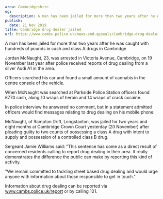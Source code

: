 ```yaml
area: Cambridgeshire
og:
  description: A man has been jailed for more than two years after he was caught with hundreds of pounds in cash and class A drugs in Cambridge.
publish:
  date: 21 Nov 2019
title: Cambridge drug dealer jailed
url: https://www.cambs.police.uk/news-and-appeals/Cambridge-drug-dealer-jailed
```

A man has been jailed for more than two years after he was caught with hundreds of pounds in cash and class A drugs in Cambridge.

Jordan McNaught, 23, was arrested in Victoria Avenue, Cambridge, on 19 November last year after police received reports of drug dealing from a silver Audi A1 in the area.

Officers searched his car and found a small amount of cannabis in the centre console of the vehicle.

When McNaught was searched at Parkside Police Station officers found £770 cash, along 10 wraps of heroin and 14 wraps of crack cocaine.

In police interview he answered no comment, but in a statement admitted officers would find messages relating to drug dealing on his mobile phone.

McNaught, of Rampton Drift, Longstanton, was jailed for two years and eight months at Cambridge Crown Court yesterday (20 November) after pleading guilty to two counts of possessing a class A drug with intent to supply and possession of a controlled class B drug.

Sergeant Jamie Williams said: "This sentence has come as a direct result of concerned residents calling to report drug dealing in their area. It really demonstrates the difference the public can make by reporting this kind of activity.

"We remain committed to tackling street based drug dealing and would urge anyone with information about those responsible to get in touch."

Information about drug dealing can be reported via www.cambs.police.uk/report or by calling 101.
